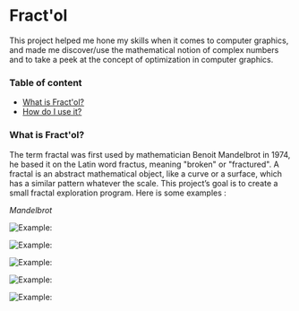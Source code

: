 # Fract'ol
This project helped me hone my skills when it comes to computer graphics, and made me 
discover/use the mathematical notion of complex numbers and to take a peek at the concept
of optimization in computer graphics.

### Table of content
* [What is Fract'ol?](#what-is-fdf)
* [How do I use it?](#how-do-i-use-it)


### What is Fract'ol?
The term fractal was first used by mathematician Benoit Mandelbrot in 1974,
he based it on the Latin word fractus, meaning "broken" or "fractured".
A fractal is an abstract mathematical object, like a curve or a surface, which has a similar
pattern whatever the scale.
This project’s goal is to create a small fractal exploration program.
Here is some examples :

*Mandelbrot*

![Example:](https://github.com/abidaaa/fract-ol/images/6.png)

![Example:](https://github.com/abidaaa/fract-ol/images/7.png)

![Example:](https://github.com/abidaaa/fract-ol/images/8.png)

![Example:](https://github.com/abidaaa/fract-ol/images/9.png)

![Example:](https://github.com/abidaaa/fract-ol/images/10.png)
